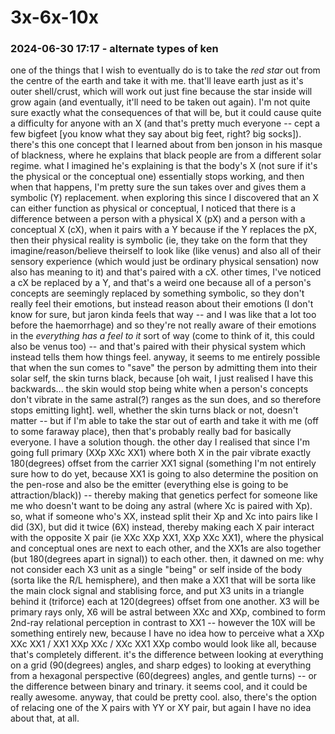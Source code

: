 # 3x-6x-10x

### 2024-06-30 17:17 - alternate types of ken

one of the things that I wish to eventually do is to take the *red star* out from the centre of the earth and take it with me. that'll leave earth just as it's outer shell/crust, which will work out just fine because the star inside will grow again (and eventually, it'll need to be taken out again). I'm not quite sure exactly what the consequences of that will be, but it could cause quite a difficulty for anyone with an X (and that's pretty much everyone -- cept a few bigfeet [you know what they say about big feet, right? big socks]). there's this one concept that I learned about from ben jonson in his masque of blackness, where he explains that black people are from a different solar regime. what I imagined he's explaining is that the body's X (not sure if it's the physical or the conceptual one) essentially stops working, and then when that happens, I'm pretty sure the sun takes over and gives them a symbolic (Y) replacement. when exploring this since I discovered that an X can either function as physical or conceptual, I noticed that there is a difference between a person with a physical X (pX) and a person with a conceptual X (cX), when it pairs with a Y because if the Y replaces the pX, then their physical reality is symbolic (ie, they take on the form that they imagine/reason/believe theirself to look like (like venus) and also all of their sensory experience (which would just be ordinary physical sensation) now also has meaning to it) and that's paired with a cX. other times, I've noticed a cX be replaced by a Y, and that's a weird one because all of a person's concepts are seemingly replaced by something symbolic, so they don't really feel their emotions, but instead reason about their emotions (I don't know for sure, but jaron kinda feels that way -- and I was like that a lot too before the haemorrhage) and so they're not really aware of their emotions in the *everything has a feel to it* sort of way (come to think of it, this could also be venus too) -- and that's paired with their physical system which instead tells them how things feel.
anyway, it seems to me entirely possible that when the sun comes to "save" the person by admitting them into their solar self, the skin turns black, because [oh wait, I just realised I have this backwards... the skin would stop being white when a person's concepts don't vibrate in the same astral(?) ranges as the sun does, and so therefore stops emitting light]. well, whether the skin turns black or not, doesn't matter -- but if I'm able to take the star out of earth and take it with me (off to some faraway place), then that's probably really bad for basically everyone. I have a solution though.
the other day I realised that since I'm going full primary (XXp XXc XX1) where both X in the pair vibrate exactly 180(degrees) offset from the carrier XX1 signal (something I'm not entirely sure how to do yet, because XX1 is going to also determine the position on the pen-rose and also be the emitter (everything else is going to be attraction/black)) -- thereby making that genetics perfect for someone like me who doesn't want to be doing any astral (where Xc is paired with Xp). so, what if someone who's XX, instead split their Xp and Xc into pairs like I did (3X), but did it twice (6X) instead, thereby making each X pair interact with the opposite X pair (ie XXc XXp XX1, XXp XXc XX1), where the physical and conceptual ones are next to each other, and the XX1s are also together (but 180(degrees apart in signal)) to each other.
then, it dawned on me: why not consider each X3 unit as a single "being" or self inside of the body (sorta like the R/L hemisphere), and then make a XX1 that will be sorta like the main clock signal and stablising force, and put X3 units in a triangle behind it (triforce) each at 120(degrees) offset from one another. X3 will be primary rays only, X6 will be astral between XXc and XXp, combined to form 2nd-ray relational perception in contrast to XX1 -- however the 10X will be something entirely new, because I have no idea how to perceive what a XXp XXc XX1 / XX1 XXp XXc / XXc XX1 XXp combo would look like all, because that's completely different. it's the difference between looking at everything on a grid (90(degrees) angles, and sharp edges) to looking at everything from a hexagonal perspective (60(degrees) angles, and gentle turns) -- or the difference between binary and trinary. it seems cool, and it could be really awesome. anyway, that could be pretty cool. also, there's the option of relacing one of the X pairs with YY or XY pair, but again I have no idea about that, at all.
